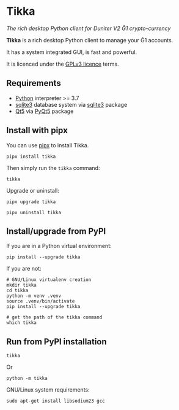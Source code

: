 # Tikka

_The rich desktop Python client for Duniter V2 Ğ1 crypto-currency_

**Tikka** is a rich desktop Python client to manage your Ğ1 accounts.

It has a system integrated GUI, is fast and powerful.

It is licenced under the [GPLv3 licence](https://www.gnu.org/licenses/gpl-3.0.en.html) terms.

## Requirements

* [Python](https://www.python.org/) interpreter >= 3.7
* [sqlite3](https://sqlite.org/index.html) database system via [sqlite3](https://docs.python.org/3/library/sqlite3.html) package
* [Qt5](https://www.qt.io/) via [PyQt5](https://www.riverbankcomputing.com/software/pyqt/) package

## Install with pipx

You can use [pipx](https://pypa.github.io/pipx/installation/) to install Tikka.

    pipx install tikka

Then simply run the `tikka` command:

    tikka

Upgrade or uninstall:

    pipx upgrade tikka

    pipx uninstall tikka

## Install/upgrade from PyPI

If you are in a Python virtual environment:

    pip install --upgrade tikka

If you are not:

    # GNU/Linux virtualenv creation
    mkdir tikka
    cd tikka
    python -m venv .venv
    source .venv/bin/activate
    pip install --upgrade tikka

    # get the path of the tikka command
    which tikka

## Run from PyPI installation

    tikka

Or

    python -m tikka

GNU/Linux system requirements:

    sudo apt-get install libsodium23 gcc
